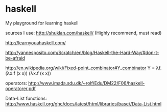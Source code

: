 haskell
=======

My playground for learning haskell

sources I use:
http://shuklan.com/haskell/ (Highly recommend, must read)

http://learnyouahaskell.com/

http://yannesposito.com/Scratch/en/blog/Haskell-the-Hard-Way/#don-t-be-afraid

http://en.wikipedia.org/wiki/Fixed-point_combinator#Y_combinator
Y = λf.(λx.f (x x)) (λx.f (x x))

operators:
http://www.imada.sdu.dk/~rolf/Edu/DM22/F06/haskell-operatorer.pdf

Data-List functions:
http://www.haskell.org/ghc/docs/latest/html/libraries/base//Data-List.html
